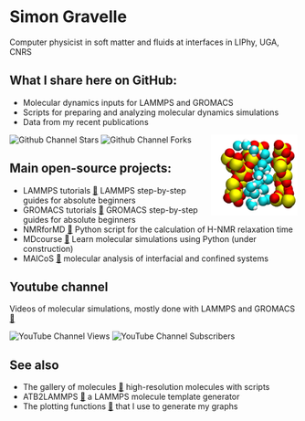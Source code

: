 <!--
<a href="https://www.cnrs.fr">
    <img src="./png/cnrs-logo-blanc.png" align="right" width="15%"/>
</a>
-->

# Simon Gravelle

Computer physicist in soft matter and fluids at interfaces in LIPhy, UGA, CNRS

<!--
![X (formerly Twitter) Follow](https://img.shields.io/twitter/follow/GravelleSimon?style=for-the-badge)
-->

## What I share here on GitHub:

- Molecular dynamics inputs for LAMMPS and GROMACS
- Scripts for preparing and analyzing molecular dynamics simulations
- Data from my recent publications

<a href="https://lammpstutorials.github.io/sphinx/build/html/tutorials/level3/water-adsorption-in-silica.html">
    <img src="https://raw.githubusercontent.com/lammpstutorials/lammpstutorials.github.io/2Aug2023/docs/avatars/level3/water-adsorption-in-silica/water-adsorption.png" align="right" width="30%"/>
</a>

<!--
![GitHub followers](https://img.shields.io/github/followers/simongravelle)
![GitHub forks](https://img.shields.io/github/forks/simongravelle/:repo)
-->
![Github Channel Stars](https://img.shields.io/badge/dynamic/json?logo=github&label=GitHub%20Stars&style=for-the-badge&query=%24.stars&url=https://api.github-star-counter.workers.dev/user/simongravelle&color=24999c)
![Github Channel Forks](https://img.shields.io/badge/dynamic/json?logo=github&label=GitHub%20Forks&style=for-the-badge&query=%24.forks&url=https://api.github-star-counter.workers.dev/user/simongravelle&color=24999c)

## Main open-source projects:

- LAMMPS tutorials [:link:](https://lammpstutorials.github.io/) LAMMPS step-by-step guides for absolute beginners
- GROMACS tutorials [:link:](https://gromacstutorials.github.io/) GROMACS step-by-step guides for absolute beginners
- NMRforMD [:link:](https://nmrformd.readthedocs.io) Python script for the calculation of H-NMR relaxation time
- MDcourse [:link:](https://github.com/mdcourse) Learn molecular simulations using Python (under construction)
- MAICoS [:link:](https://maicos-devel.gitlab.io/maicos/index.html) molecular analysis of interfacial and confined systems 

<!--
## My Youtube channel

[![Simon Gravelle's youtube stats](https://youtube-stats-card.vercel.app/api?channelid=UCLmK_9wpyLVpcP7BPgN6BIw&custom_title=Molecular%20videos&theme=dark&layout=extruded)](https://www.youtube.com/c/SimonGravelle)
-->

## Youtube channel

Videos of molecular simulations, mostly done with LAMMPS and GROMACS [:link:](https://www.youtube.com/c/SimonGravelle) 

![YouTube Channel Views](https://img.shields.io/youtube/channel/views/UCLmK_9wpyLVpcP7BPgN6BIw?style=for-the-badge&logoSize=auto&color=24999c&logo=youtube)
![YouTube Channel Subscribers](https://img.shields.io/youtube/channel/subscribers/UCLmK_9wpyLVpcP7BPgN6BIw?style=for-the-badge&logoSize=auto&color=24999c&logo=youtube)

## See also

- The gallery of molecules [:link:](https://github.com/simongravelle/gallery) high-resolution molecules with scripts 
- ATB2LAMMPS [:link:](https://github.com/simongravelle/atb2lammps) a LAMMPS molecule template generator
- The plotting functions [:link:](https://github.com/simongravelle/pyplot-perso) that I use to generate my graphs

<!--
# GitHub stats

![Simon's GitHub stats](https://github-readme-stats.vercel.app/api?username=simongravelle&show_icons=true&hide_title=true&card_width=650&theme=transparent) 
-->
